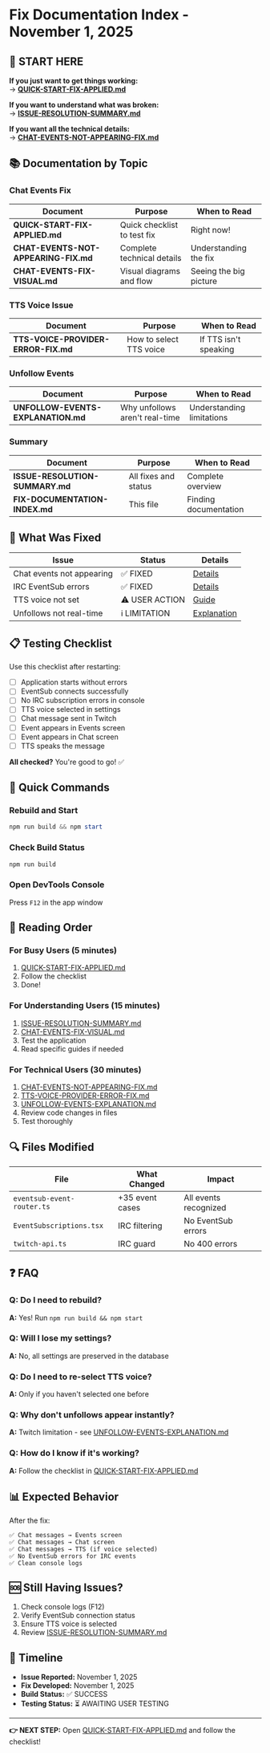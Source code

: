 # Fix Documentation Index - November 1, 2025

## 🎯 START HERE

**If you just want to get things working:**  
→ **[QUICK-START-FIX-APPLIED.md](QUICK-START-FIX-APPLIED.md)**

**If you want to understand what was broken:**  
→ **[ISSUE-RESOLUTION-SUMMARY.md](ISSUE-RESOLUTION-SUMMARY.md)**

**If you want all the technical details:**  
→ **[CHAT-EVENTS-NOT-APPEARING-FIX.md](CHAT-EVENTS-NOT-APPEARING-FIX.md)**

## 📚 Documentation by Topic

### Chat Events Fix
| Document | Purpose | When to Read |
|----------|---------|--------------|
| **QUICK-START-FIX-APPLIED.md** | Quick checklist to test fix | Right now! |
| **CHAT-EVENTS-NOT-APPEARING-FIX.md** | Complete technical details | Understanding the fix |
| **CHAT-EVENTS-FIX-VISUAL.md** | Visual diagrams and flow | Seeing the big picture |

### TTS Voice Issue
| Document | Purpose | When to Read |
|----------|---------|--------------|
| **TTS-VOICE-PROVIDER-ERROR-FIX.md** | How to select TTS voice | If TTS isn't speaking |

### Unfollow Events
| Document | Purpose | When to Read |
|----------|---------|--------------|
| **UNFOLLOW-EVENTS-EXPLANATION.md** | Why unfollows aren't real-time | Understanding limitations |

### Summary
| Document | Purpose | When to Read |
|----------|---------|--------------|
| **ISSUE-RESOLUTION-SUMMARY.md** | All fixes and status | Complete overview |
| **FIX-DOCUMENTATION-INDEX.md** | This file | Finding documentation |

## 🔧 What Was Fixed

| Issue | Status | Details |
|-------|--------|---------|
| Chat events not appearing | ✅ FIXED | [Details](CHAT-EVENTS-NOT-APPEARING-FIX.md#fix-1) |
| IRC EventSub errors | ✅ FIXED | [Details](CHAT-EVENTS-NOT-APPEARING-FIX.md#fix-2) |
| TTS voice not set | ⚠️ USER ACTION | [Guide](TTS-VOICE-PROVIDER-ERROR-FIX.md) |
| Unfollows not real-time | ℹ️ LIMITATION | [Explanation](UNFOLLOW-EVENTS-EXPLANATION.md) |

## 📋 Testing Checklist

Use this checklist after restarting:

- [ ] Application starts without errors
- [ ] EventSub connects successfully
- [ ] No IRC subscription errors in console
- [ ] TTS voice selected in settings
- [ ] Chat message sent in Twitch
- [ ] Event appears in Events screen
- [ ] Event appears in Chat screen
- [ ] TTS speaks the message

**All checked?** You're good to go! ✅

## 🚀 Quick Commands

### Rebuild and Start
```powershell
npm run build && npm start
```

### Check Build Status
```powershell
npm run build
```

### Open DevTools Console
Press `F12` in the app window

## 📖 Reading Order

### For Busy Users (5 minutes)
1. [QUICK-START-FIX-APPLIED.md](QUICK-START-FIX-APPLIED.md)
2. Follow the checklist
3. Done!

### For Understanding Users (15 minutes)
1. [ISSUE-RESOLUTION-SUMMARY.md](ISSUE-RESOLUTION-SUMMARY.md)
2. [CHAT-EVENTS-FIX-VISUAL.md](CHAT-EVENTS-FIX-VISUAL.md)
3. Test the application
4. Read specific guides if needed

### For Technical Users (30 minutes)
1. [CHAT-EVENTS-NOT-APPEARING-FIX.md](CHAT-EVENTS-NOT-APPEARING-FIX.md)
2. [TTS-VOICE-PROVIDER-ERROR-FIX.md](TTS-VOICE-PROVIDER-ERROR-FIX.md)
3. [UNFOLLOW-EVENTS-EXPLANATION.md](UNFOLLOW-EVENTS-EXPLANATION.md)
4. Review code changes in files
5. Test thoroughly

## 🔍 Files Modified

| File | What Changed | Impact |
|------|--------------|--------|
| `eventsub-event-router.ts` | +35 event cases | All events recognized |
| `EventSubscriptions.tsx` | IRC filtering | No EventSub errors |
| `twitch-api.ts` | IRC guard | No 400 errors |

## ❓ FAQ

### Q: Do I need to rebuild?
**A:** Yes! Run `npm run build && npm start`

### Q: Will I lose my settings?
**A:** No, all settings are preserved in the database

### Q: Do I need to re-select TTS voice?
**A:** Only if you haven't selected one before

### Q: Why don't unfollows appear instantly?
**A:** Twitch limitation - see [UNFOLLOW-EVENTS-EXPLANATION.md](UNFOLLOW-EVENTS-EXPLANATION.md)

### Q: How do I know if it's working?
**A:** Follow the checklist in [QUICK-START-FIX-APPLIED.md](QUICK-START-FIX-APPLIED.md)

## 📊 Expected Behavior

After the fix:

```
✅ Chat messages → Events screen
✅ Chat messages → Chat screen  
✅ Chat messages → TTS (if voice selected)
✅ No EventSub errors for IRC events
✅ Clean console logs
```

## 🆘 Still Having Issues?

1. Check console logs (F12)
2. Verify EventSub connection status
3. Ensure TTS voice is selected
4. Review [ISSUE-RESOLUTION-SUMMARY.md](ISSUE-RESOLUTION-SUMMARY.md)

## 📅 Timeline

- **Issue Reported:** November 1, 2025
- **Fix Developed:** November 1, 2025
- **Build Status:** ✅ SUCCESS
- **Testing Status:** ⏳ AWAITING USER TESTING

---

**👉 NEXT STEP:** Open [QUICK-START-FIX-APPLIED.md](QUICK-START-FIX-APPLIED.md) and follow the checklist!

